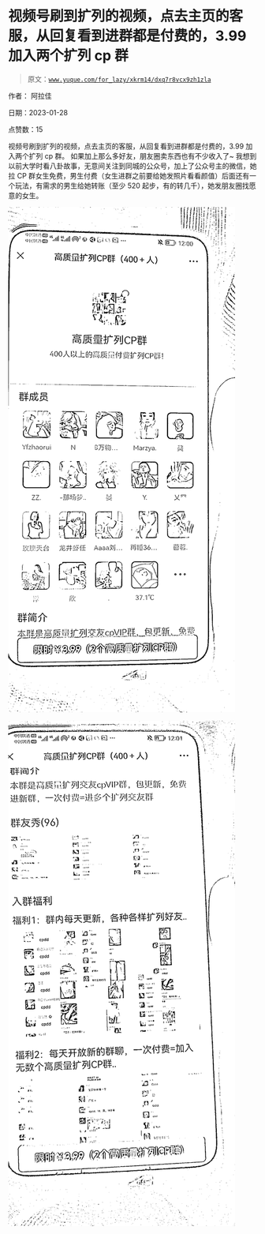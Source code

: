 # 视频号刷到扩列的视频，点去主页的客服，从回复看到进群都是付费的，3.99 加入两个扩列 cp 群

> 原文：[`www.yuque.com/for_lazy/xkrm14/dxq7r8vcx9zh1zla`](https://www.yuque.com/for_lazy/xkrm14/dxq7r8vcx9zh1zla)

作者： 阿拉佳 

日期：2023-01-28 

点赞数：15 

视频号刷到扩列的视频，点去主页的客服，从回复看到进群都是付费的，3.99 加入两个扩列 cp 群。 如果加上那么多好友，朋友圈卖东西也有不少收入了~ 我想到以前大学时看八卦故事，无意间关注到同城的公众号，加上了公众号主的微信，她拉 CP 群女生免费，男生付费（女生进群之前要给她发照片看看颜值）后面还有一个玩法，有需求的男生给她转账（至少 520 起步，有的转几千），她发朋友圈找愿意的女生。 

![](img/033b417492690346fb31d1f7bf93fab4.png) 

![](img/e40a0a227bf991dde1026cac6ec684e2.png) 

